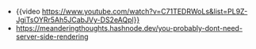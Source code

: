 - {{video https://www.youtube.com/watch?v=C71TEDRWoLs&list=PL9Z-JgiTsOYRr5Ah5JCabJVy-DS2eAQpl}}
- https://meanderingthoughts.hashnode.dev/you-probably-dont-need-server-side-rendering